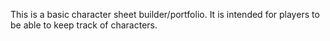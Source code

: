 This is a basic character sheet builder/portfolio. It is intended for players to be able to keep track of characters.

